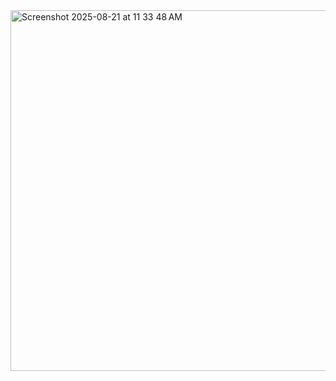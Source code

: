 <img width="838" height="577" alt="Screenshot 2025-08-21 at 11 33 48 AM" src="https://github.com/user-attachments/assets/b52f3570-99fd-4550-adfd-9b919ebd09db" />
